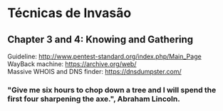 # Técnicas de Invasão


## Chapter 3 and 4: Knowing and Gathering

Guideline: http://www.pentest-standard.org/index.php/Main_Page <br>
WayBack machine: https://archive.org/web/ <br>
Massive WHOIS and DNS finder: https://dnsdumpster.com/

### "Give me six hours to chop down a tree and I will spend the first four sharpening the axe.", Abraham Lincoln.
